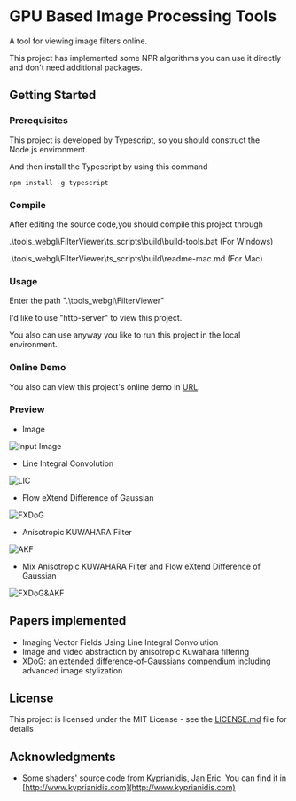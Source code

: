 # GPU Based Image Processing Tools

A tool for viewing image filters online.

This project has implemented some NPR algorithms you can use it directly and don't need additional packages.

## Getting Started

### Prerequisites

This project is developed by Typescript, so you should construct the Node.js environment.

And then install the Typescript by using this command

```
npm install -g typescript
```

### Compile

After editing the source code,you should compile this project through

.\tools_webgl\FilterViewer\ts_scripts\build\build-tools.bat (For Windows)

.\tools_webgl\FilterViewer\ts_scripts\build\readme-mac.md  (For Mac)


### Usage

Enter the path ".\tools_webgl\FilterViewer\"

I'd like to use "http-server" to view this project. 

You also can use anyway you like to run this project in the local environment.

### Online Demo

You also can view this project's online demo in [URL](https://raymondmcguire.github.io/FilterViewer/).

### Preview

 * Image

![Input Image](./tools_webgl/FilterViewer/image/anim.png?raw=true "Input Image")

 * Line Integral Convolution

![LIC](./tools_webgl/FilterViewer/image/LIC.png?raw=true "LIC")

 * Flow eXtend Difference of Gaussian

![FXDoG](./tools_webgl/FilterViewer/image/FXDoG.png?raw=true "FXDoG")

 * Anisotropic KUWAHARA Filter

![AKF](./tools_webgl/FilterViewer/image/AKF.png?raw=true "AKF")

 * Mix Anisotropic KUWAHARA Filter and Flow eXtend Difference of Gaussian

![FXDoG&AKF](./tools_webgl/FilterViewer/image/FXDoG&AKF.png?raw=true "FXDoG&AKF")

## Papers implemented

 * Imaging Vector Fields Using Line Integral Convolution
 * Image and video abstraction by anisotropic Kuwahara filtering
 * XDoG: an extended difference-of-Gaussians compendium including advanced image stylization

## License

This project is licensed under the MIT License - see the [LICENSE.md](LICENSE) file for details

## Acknowledgments

* Some shaders' source code from Kyprianidis, Jan Eric. You can find it in [http://www.kyprianidis.com](http://www.kyprianidis.com)

